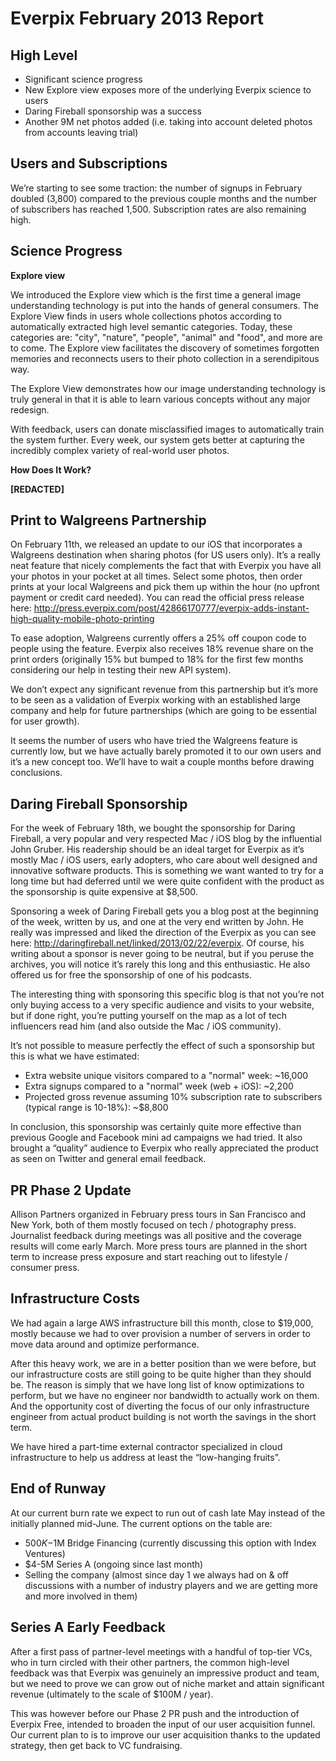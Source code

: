 Everpix February 2013 Report
============================

High Level
----------

* Significant science progress
* New Explore view exposes more of the underlying Everpix science to users
* Daring Fireball sponsorship was a success
* Another 9M net photos added (i.e. taking into account deleted photos from accounts leaving trial)

Users and Subscriptions
-----------------------

We’re starting to see some traction: the number of signups in February doubled (3,800) compared to the previous couple months and the number of subscribers has reached 1,500. Subscription rates are also remaining high.

Science Progress
----------------

**Explore view**

We introduced the Explore view which is the first time a general image understanding technology is put into the hands of general consumers. The Explore View finds in users whole collections photos according to automatically extracted high level semantic categories. Today, these categories are: "city", "nature", "people", "animal" and "food", and more are to come. The Explore view facilitates the discovery of sometimes forgotten memories and reconnects users to their photo collection in a serendipitous way.

The Explore View demonstrates how our image understanding technology is truly general in that it is able to learn various concepts without any major redesign.

With feedback, users can donate misclassified images to automatically train the system further. Every week, our system gets better at capturing the incredibly complex variety of real-world user photos.

**How Does It Work?**

**[REDACTED]**

Print to Walgreens Partnership
------------------------------

On February 11th, we released an update to our iOS that incorporates a Walgreens destination when sharing photos (for US users only). It’s a really neat feature that nicely complements the fact that with Everpix you have all your photos in your pocket at all times. Select some photos, then order prints at your local Walgreens and pick them up within the hour (no upfront payment or credit card needed). You can read the official press release here:
http://press.everpix.com/post/42866170777/everpix-adds-instant-high-quality-mobile-photo-printing

To ease adoption, Walgreens currently offers a 25% off coupon code to people using the feature. Everpix also receives 18% revenue share on the print orders (originally 15% but bumped to 18% for the first few months considering our help in testing their new API system).

We don’t expect any significant revenue from this partnership but it’s more to be seen as a validation of Everpix working with an established large company and help for future partnerships (which are going to be essential for user growth).

It seems the number of users who have tried the Walgreens feature is currently low, but we have actually barely promoted it to our own users and it’s a new concept too. We’ll have to wait a couple months before drawing conclusions.

Daring Fireball Sponsorship
---------------------------

For the week of February 18th, we bought the sponsorship for Daring Fireball, a very popular and very respected Mac / iOS blog by the influential John Gruber. His readership should be an ideal target for Everpix as it’s mostly Mac / iOS users, early adopters, who care about well designed and innovative software products. This is something we want wanted to try for a long time but had deferred until we were quite confident with the product as the sponsorship is quite expensive at $8,500.

Sponsoring a week of Daring Fireball gets you a blog post at the beginning of the week, written by us, and one at the very end written by John. He really was impressed and liked the direction of the Everpix as you can see here: http://daringfireball.net/linked/2013/02/22/everpix. Of course, his writing about a sponsor is never going to be neutral, but if you peruse the archives, you will notice it’s rarely this long and this enthusiastic. He also offered us for free the sponsorship of one of his podcasts.

The interesting thing with sponsoring this specific blog is that not you’re not only buying access to a very specific audience and visits to your website, but if done right, you’re putting yourself on the map as a lot of tech influencers read him (and also outside the Mac / iOS community).

It’s not possible to measure perfectly the effect of such a sponsorship but this is what we have estimated:

* Extra website unique visitors compared to a "normal" week: ~16,000
* Extra signups compared to a "normal" week (web + iOS): ~2,200
* Projected gross revenue assuming 10% subscription rate to subscribers (typical range is 10-18%): ~$8,800

In conclusion, this sponsorship was certainly quite more effective than previous Google and Facebook mini ad campaigns we had tried. It also brought a “quality” audience to Everpix who really appreciated the product as seen on Twitter and general email feedback.

PR Phase 2 Update
-----------------

Allison Partners organized in February press tours in San Francisco and New York, both of them mostly focused on tech / photography press. Journalist feedback during meetings was all positive and the coverage results will come early March. More press tours are planned in the short term to increase press exposure and start reaching out to lifestyle / consumer press.

Infrastructure Costs
--------------------

We had again a large AWS infrastructure bill this month, close to $19,000, mostly because we had to over provision a number of servers in order to move data around and optimize performance.

After this heavy work, we are in a better position than we were before, but our infrastructure costs are still going to be quite higher than they should be. The reason is simply that we have long list of know optimizations to perform, but we have no engineer nor bandwidth to actually work on them. And the opportunity cost of diverting the focus of our only infrastructure engineer from actual product building is not worth the savings in the short term.

We have hired a part-time external contractor specialized in cloud infrastructure to help us address at least the “low-hanging fruits”.

End of Runway
-------------

At our current burn rate we expect to run out of cash late May instead of the initially planned mid-June. The current options on the table are:

* $500K-$1M Bridge Financing (currently discussing this option with Index Ventures)
* $4-5M Series A (ongoing since last month)
* Selling the company (almost since day 1 we always had on & off discussions with a number of industry players and we are getting more and more involved in them) 

Series A Early Feedback
-----------------------

After a first pass of partner-level meetings with a handful of top-tier VCs, who in turn circled with their other partners, the common high-level feedback was that Everpix was genuinely an impressive product and team, but we need to prove we can grow out of niche market and attain significant revenue (ultimately to the scale of $100M / year).

This was however before our Phase 2 PR push and the introduction of Everpix Free, intended to broaden the input of our user acquisition funnel. Our current plan to is to improve our user acquisition thanks to the updated strategy, then get back to VC fundraising.
